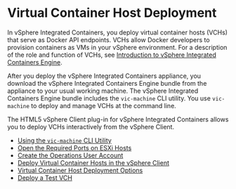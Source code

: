 <!-- THIS TOPIC IS LINKED FROM THE appliance welcome page / UI -->

# Virtual Container Host Deployment #

In vSphere Integrated Containers, you deploy virtual container hosts (VCHs) that serve as Docker API endpoints. VCHs allow Docker developers to provision containers as VMs in your vSphere environment. For a description of the role and function of VCHs, see [Introduction to vSphere Integrated Containers Engine](../vic_overview/intro_to_vic_engine.md). 

After you deploy the vSphere Integrated Containers appliance, you download the vSphere Integrated Containers Engine bundle from the appliance to your usual working machine. The vSphere Integrated Containers Engine bundle includes the `vic-machine` CLI utility. You use `vic-machine` to deploy and manage VCHs at the command line. 

The HTML5 vSphere Client plug-in for vSphere Integrated Containers allows you to deploy VCHs interactively from the vSphere Client.

- [Using the `vic-machine` CLI Utility](using_vicmachine.md)
- [Open the Required Ports on ESXi Hosts](open_ports_on_hosts.md)
- [Create the Operations User Account](create_ops_user.md)
- [Deploy Virtual Container Hosts in the vSphere Client](deploy_vch_client.md)
- [Virtual Container Host Deployment Options](vch_deployment_options.md) 
- [Deploy a Test VCH](deploy_test_vch.md)